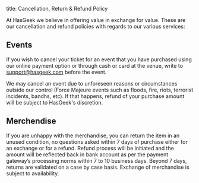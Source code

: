title: Cancellation, Return & Refund Policy

At HasGeek we believe in offering value in exchange for value. These are our cancellation and refund policies with regards to our various services:

## Events

If you wish to cancel your ticket for an event that you have purchased using our online payment option or through cash or card at the venue, write to support@hasgeek.com before the event. 

We may cancel an event due to unforeseen reasons or circumstances outside our control (Force Majeure events such as floods, fire, riots, terrorist incidents, bandhs, etc). If that happens, refund of your purchase amount will be subject to HasGeek's discretion.

## Merchendise

If you are unhappy with the merchandise, you can return the item in an unused condition, no questions asked within 7 days of purchase either for an exchange or for a refund. Refund process will be initiated and the amount will be reflected back in bank account as per the payment gateway’s processing norms within 7 to 10 business days. Beyond 7 days, returns are validated on a case by case basis. Exchange of merchandise is subject to availability.


